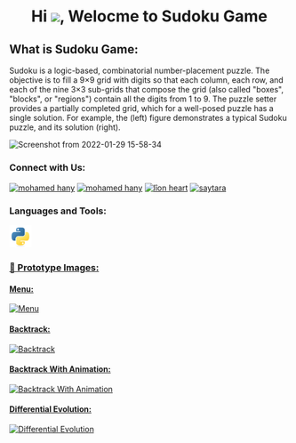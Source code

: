 <h1 align="center">Hi <img src="https://raw.githubusercontent.com/MartinHeinz/MartinHeinz/master/wave.gif" width="30px">, Welocme to Sudoku Game</h1>

<h2 align="left">What is Sudoku Game:</h3>
<p>Sudoku is a logic-based, combinatorial number-placement puzzle. The objective is to fill a 9×9 grid with digits so
that each column, each row, and each of the nine 3×3 sub-grids that compose the grid (also called "boxes",
"blocks", or "regions") contain all the digits from 1 to 9. The puzzle setter provides a partially completed grid,
which for a well-posed puzzle has a single solution. For example, the (left) figure demonstrates a typical Sudoku
puzzle, and its solution (right).</p>

<!-- cover -->
![Screenshot from 2022-01-29 15-58-34](https://user-images.githubusercontent.com/73343985/151664013-f592aa70-bc29-4d18-9fb3-f220e8e81018.png)

<h3 align="left">Connect with Us:</h3>
<p align="left">
<a href="https://www.linkedin.com/mwlite/in/nada-sabry-62668b232" target="blank"><img align="center" src="https://raw.githubusercontent.com/rahuldkjain/github-profile-readme-generator/master/src/images/icons/Social/linked-in-alt.svg" alt="mohamed hany" height="30" width="40" /></a>
<a href="https://www.facebook.com/nada.sabri.9849/" target="blank"><img align="center" src="https://raw.githubusercontent.com/rahuldkjain/github-profile-readme-generator/master/src/images/icons/Social/facebook.svg" alt="mohamed hany" height="30" width="40" /></a>
<a href="https://www.youtube.com" target="blank"><img align="center" src="https://raw.githubusercontent.com/rahuldkjain/github-profile-readme-generator/master/src/images/icons/Social/youtube.svg" alt="lîon heart" height="30" width="40" /></a>
<a href="https://codeforces.com/profile/Solver_-_NaDooDa" target="blank"><img align="center" src="https://raw.githubusercontent.com/rahuldkjain/github-profile-readme-generator/master/src/images/icons/Social/codeforces.svg" alt="saytara" height="30" width="40" /></a>
</p>

<h3 align="left">Languages and Tools:</h3>
<p align="left"> <a href="https://www.python.org" target="_blank" rel="noreferrer"> <img src="https://raw.githubusercontent.com/devicons/devicon/master/icons/python/python-original.svg" alt="python" width="40" height="40"/>
</p>

<h3 align="left">📸 Prototype Images:</h3>

<h4 align="left">Menu:</h4>
<img alt="Menu" src="https://user-images.githubusercontent.com/73343985/151664462-83cf7a07-f39c-4c21-9ff8-58e08e20ece5.png">


<h4 align="left">Backtrack:</h4>
<img alt="Backtrack" src="https://user-images.githubusercontent.com/73343985/151664110-50ec6904-db88-4874-b7b9-acbf940bbe53.png">

<h4 align="left">Backtrack With Animation:</h4>
<img alt="Backtrack With Animation" src="https://user-images.githubusercontent.com/73343985/151664113-ef2e6aae-3ed5-4e20-98e6-759707f65e78.png">

<h4 align="left">Differential Evolution:</h4>
<img alt="Differential Evolution" src="https://user-images.githubusercontent.com/73343985/151664139-9aad43c5-f906-4f67-ae47-6567a7aea412.png">



